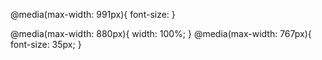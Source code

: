 @media(max-width: 991px){
font-size:
}

@media(max-width: 880px){
width: 100%;
}
@media(max-width: 767px){
font-size: 35px;
}
